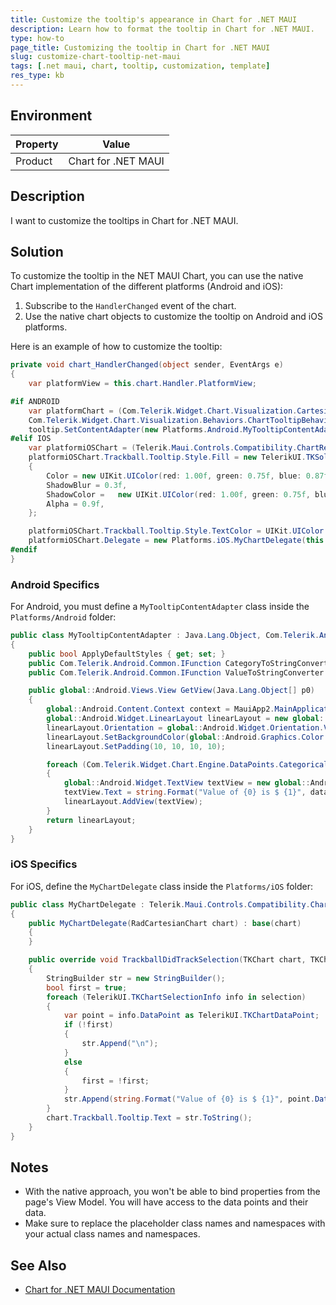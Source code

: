 ```yaml
---
title: Customize the tooltip's appearance in Chart for .NET MAUI
description: Learn how to format the tooltip in Chart for .NET MAUI.
type: how-to
page_title: Customizing the tooltip in Chart for .NET MAUI
slug: customize-chart-tooltip-net-maui
tags: [.net maui, chart, tooltip, customization, template]
res_type: kb
---
```


## Environment

| Property | Value |
|----------|-------|
| Product  | Chart for .NET MAUI |

## Description

I want to customize the tooltips in Chart for .NET MAUI.

## Solution

To customize the tooltip in the NET MAUI Chart, you can use the native Chart implementation of the different platforms (Android and iOS):

1. Subscribe to the `HandlerChanged` event of the chart.
2. Use the native chart objects to customize the tooltip on Android and iOS platforms.

Here is an example of how to customize the tooltip:

```csharp
private void chart_HandlerChanged(object sender, EventArgs e)
{
    var platformView = this.chart.Handler.PlatformView;

#if ANDROID
    var platformChart = (Com.Telerik.Widget.Chart.Visualization.CartesianChart.RadCartesianChartView)platformView;
    Com.Telerik.Widget.Chart.Visualization.Behaviors.ChartTooltipBehavior tooltip = (Com.Telerik.Widget.Chart.Visualization.Behaviors.ChartTooltipBehavior)platformChart.Behaviors.Get(0);
    tooltip.SetContentAdapter(new Platforms.Android.MyTooltipContentAdapter());
#elif IOS
    var platformiOSChart = (Telerik.Maui.Controls.Compatibility.ChartRenderer.iOS.TKExtendedChart)platformView;
    platformiOSChart.Trackball.Tooltip.Style.Fill = new TelerikUI.TKSolidFill()
    {
        Color = new UIKit.UIColor(red: 1.00f, green: 0.75f, blue: 0.87f, alpha: 1.00f),
        ShadowBlur = 0.3f,
        ShadowColor =   new UIKit.UIColor(red: 1.00f, green: 0.75f, blue: 0.87f, alpha: 1.00f),
        Alpha = 0.9f,
    };

    platformiOSChart.Trackball.Tooltip.Style.TextColor = UIKit.UIColor.DarkGray;
    platformiOSChart.Delegate = new Platforms.iOS.MyChartDelegate(this.chart);
#endif
}
```

### Android Specifics

For Android, you must define a `MyTooltipContentAdapter` class inside the `Platforms/Android` folder:

```csharp
public class MyTooltipContentAdapter : Java.Lang.Object, Com.Telerik.Android.Primitives.Widget.Tooltip.Contracts.ITooltipContentAdapter
{
    public bool ApplyDefaultStyles { get; set; }
    public Com.Telerik.Android.Common.IFunction CategoryToStringConverter { get; set; }
    public Com.Telerik.Android.Common.IFunction ValueToStringConverter { get; set; }

    public global::Android.Views.View GetView(Java.Lang.Object[] p0)
    {
        global::Android.Content.Context context = MauiApp2.MainApplication.Context;
        global::Android.Widget.LinearLayout linearLayout = new global::Android.Widget.LinearLayout(context);
        linearLayout.Orientation = global::Android.Widget.Orientation.Vertical;
        linearLayout.SetBackgroundColor(global::Android.Graphics.Color.LightSalmon);
        linearLayout.SetPadding(10, 10, 10, 10);

        foreach (Com.Telerik.Widget.Chart.Engine.DataPoints.CategoricalDataPoint dataPoint in p0)
        {
            global::Android.Widget.TextView textView = new global::Android.Widget.TextView(context);
            textView.Text = string.Format("Value of {0} is $ {1}", dataPoint.Category, dataPoint.Value);
            linearLayout.AddView(textView);
        }
        return linearLayout;
    }
}
```

### iOS Specifics

For iOS, define the `MyChartDelegate` class inside the `Platforms/iOS` folder:

```csharp
public class MyChartDelegate : Telerik.Maui.Controls.Compatibility.ChartRenderer.iOS.CartesianChartDelegate
{
    public MyChartDelegate(RadCartesianChart chart) : base(chart)
    {
    }

    public override void TrackballDidTrackSelection(TKChart chart, TKChartSelectionInfo[] selection)
    {
        StringBuilder str = new StringBuilder();
        bool first = true;
        foreach (TelerikUI.TKChartSelectionInfo info in selection)
        {
            var point = info.DataPoint as TelerikUI.TKChartDataPoint;
            if (!first)
            {
                str.Append("\n");
            }
            else
            {
                first = !first;
            }
            str.Append(string.Format("Value of {0} is $ {1}", point.DataXValue, point.DataYValue));
        }
        chart.Trackball.Tooltip.Text = str.ToString();
    }
}
```

## Notes

- With the native approach, you won't be able to bind properties from the page's View Model. You will have access to the data points and their data.
- Make sure to replace the placeholder class names and namespaces with your actual class names and namespaces.

## See Also

- [Chart for .NET MAUI Documentation](https://docs.telerik.com/devtools/maui-ui/controls/chart/chart-overview)
